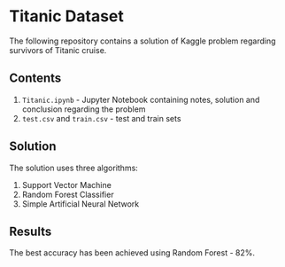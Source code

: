 # Titanic Dataset

The following repository contains a solution of Kaggle problem regarding survivors of Titanic cruise.

## Contents

1. `Titanic.ipynb` - Jupyter Notebook containing notes, solution and conclusion regarding the problem
2. `test.csv` and `train.csv` - test and train sets

## Solution
The solution uses three algorithms: 
1. Support Vector Machine
2. Random Forest Classifier
3. Simple Artificial Neural Network

## Results

The best accuracy has been achieved using Random Forest - 82%.
